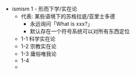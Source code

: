 - ismism 1 - 形而下学/实在论
	- 代表: 某些语境下的苏格拉底/亚里士多德
		- 永远询问「What is xxx?」
		- 默认存在一个符号系统可以对所有东西定位
	- 1-1 科学实在论
	- 1-2 宗教实在论
	- 1-3 庸俗唯我论
	- 1-4
	-